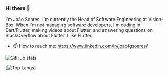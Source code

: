 ### Hi there 👋

I'm João Soares. 
I'm currently the Head of Software Engineering at Vision-Box. When I'm not managing software developers, I'm coding in Dart/Flutter, making videos about Flutter, and answering questions on StackOverflow about Flutter. I like Flutter.

- 📫 How to reach me: https://www.linkedin.com/in/joaofgsoares/

![GitHub stats](https://github-readme-stats.vercel.app/api?username=morthor&show_icons=true&theme=dark)

[![Top Langs](https://github-readme-stats.vercel.app/api/top-langs/?username=morthor&theme=dark&layout=compact&hide=cMake,c%2B%2B)]
